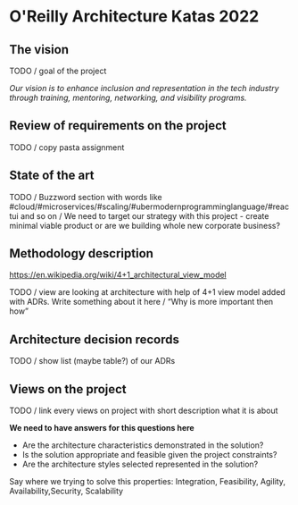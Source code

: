 # O'Reilly Architecture Katas 2022



## The vision 

TODO / goal of the project

*Our vision is to enhance inclusion and representation in the tech industry through training, mentoring, networking, and visibility programs.*

## Review of requirements on the project

TODO / copy pasta assignment


## State of the art

TODO / Buzzword section with words like #cloud/#microservices/#scaling/#ubermodernprogramminglanguage/#reactui and so on
     / We need to target our strategy with this project - create minimal viable product or are we building whole new corporate business?


## Methodology description

https://en.wikipedia.org/wiki/4+1_architectural_view_model

TODO / view are looking at architecture with help of 4+1 view model added with ADRs. Write something about it here
     / “Why is more important then how”

## Architecture decision records 

TODO / show list (maybe table?) of our ADRs 

## Views on the project

TODO / link every views on project with short description what it is about

**We need to have answers for this questions here**

* Are the architecture characteristics demonstrated in the solution?
* Is the solution appropriate and feasible given the project constraints?
* Are the architecture styles selected represented in the solution?

Say where we trying to solve this properties: Integration, Feasibility, Agility, Availability,Security, Scalability
